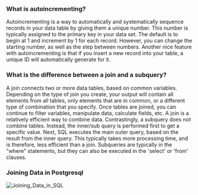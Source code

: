 ### What is autoincrementing?
Autoincrementing is a way to automatically and systematically sequence records in your data table by giving them a unique number. This number is typically assigned to the primary key in your data set. The default is to begin at 1 and increment by 1 for each record. However, you can change the starting number, as well as the step between numbers. Another nice feature with autoincrementing is that if you insert a new record into your table, a unique ID will automatically generate for it. 


### What is the difference between a join and a subquery? 
A join connects two or more data tables, based on common variables. Depending on the type of join you create, your output will contain all elements from all tables, only elements that are in common, or a different type of combination that you specify. Once tables are joined, you can continue to filter variables, manipulate data, calculate fields, etc. A join is a relatively efficient way to combine data. Contrastingly, a subquery does not combine tables. Instead, the inner/sub query is performed first to get a specific value. Next, SQL executes the main outer query, based on the result from the inner query. This typically takes more processing time, and is therefore, less efficient than a join. Subqueries are typically in the "where" statements, but they can also be executed in the 'select' or 'from' clauses.


### Joining Data in Postgresql

![Joining_Data_in_SQL](https://user-images.githubusercontent.com/59490033/139541471-acf025ab-ec09-4ee4-905f-fa87705d0a81.PNG)
